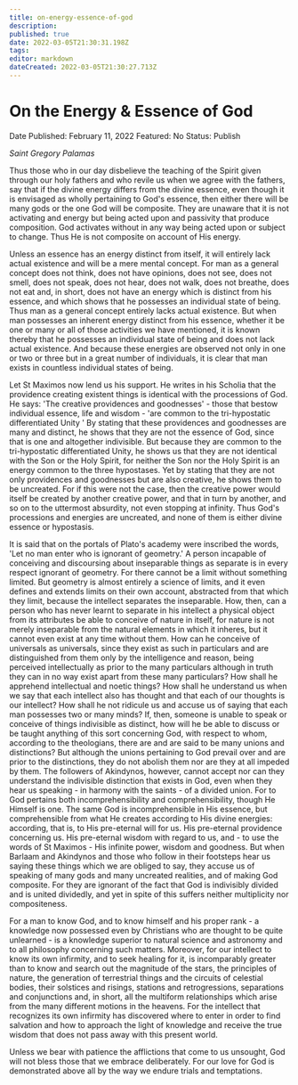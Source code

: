 ```yaml
---
title: on-energy-essence-of-god
description: 
published: true
date: 2022-03-05T21:30:31.198Z
tags: 
editor: markdown
dateCreated: 2022-03-05T21:30:27.713Z
---
```


# On the Energy & Essence of God

Date Published: February 11, 2022
Featured: No
Status: Publish

*Saint Gregory Palamas*

Thus those who in our day disbelieve the teaching of the Spirit given through our holy fathers and who revile us when we agree with the fathers, say that if the divine energy differs from the divine essence, even though it is envisaged as wholly pertaining to God's essence, then either there will be many gods or the one God will be composite. They are unaware that it is not activating and energy but being acted upon and passivity that produce composition. God activates without in any way being acted upon or subject to change. Thus He is not composite on account of His energy.

Unless an essence has an energy distinct from itself, it will entirely lack actual existence and will be a mere mental concept. For man as a general concept does not think, does not have opinions, does not see, does not smell, does not speak, does not hear, does not walk, does not breathe, does not eat and, in short, does not have an energy which is distinct from his essence, and which shows that he possesses an individual state of being. Thus man as a general concept entirely lacks actual existence. But when man possesses an inherent energy distinct from his essence, whether it be one or many or all of those activities we have mentioned, it is known thereby that he possesses an individual state of being and does not lack actual existence. And because these energies are observed not only in one or two or three but in a great number of individuals, it is clear that man exists in countless individual states of being.

Let St Maximos now lend us his support. He writes in his Scholia that the providence creating existent things is identical with the processions of God. He says: 'The creative providences and goodnesses' - those that bestow individual essence, life and wisdom - 'are common to the tri-hypostatic differentiated Unity ' By stating that these providences and goodnesses are many and distinct, he shows that they are not the essence of God, since that is one and altogether indivisible. But because they are common to the tri-hypostatic differentiated Unity, he shows us that they are not identical with the Son or the Holy Spirit, for neither the Son nor the Holy Spirit is an energy common to the three hypostases. Yet by stating that they are not only providences and goodnesses but are also creative, he shows them to be uncreated. For if this were not the case, then the creative power would itself be created by another creative power, and that in turn by another, and so on to the uttermost absurdity, not even stopping at infinity. Thus God's processions and energies are uncreated, and none of them is either divine essence or hypostasis.

It is said that on the portals of Plato's academy were inscribed the words, 'Let no man enter who is ignorant of geometry.' A person incapable of conceiving and discoursing about inseparable things as separate is in every respect ignorant of geometry. For there cannot be a limit without something limited. But geometry is almost entirely a science of limits, and it even defines and extends limits on their own account, abstracted from that which they limit, because the intellect separates the inseparable. How, then, can a person who has never learnt to separate in his intellect a physical object from its attributes be able to conceive of nature in itself, for nature is not merely inseparable from the natural elements in which it inheres, but it cannot even exist at any time without them. How can he conceive of universals as universals, since they exist as such in particulars and are distinguished from them only by the intelligence and reason, being perceived intellectually as prior to the many particulars although in truth they can in no way exist apart from these many particulars? How shall he apprehend intellectual and noetic things? How shall he understand us when we say that each intellect also has thought and that each of our thoughts is our intellect? How shall he not ridicule us and accuse us of saying that each man possesses two or many minds? If, then, someone is unable to speak or conceive of things indivisible as distinct, how will he be able to discuss or be taught anything of this sort concerning God, with respect to whom, according to the theologians, there are and are said to be many unions and distinctions? But although the unions pertaining to God prevail over and are prior to the distinctions, they do not abolish them nor are they at all impeded by them. The followers of Akindynos, however, cannot accept nor can they understand the indivisible distinction that exists in God, even when they hear us speaking - in harmony with the saints - of a divided union. For to God pertains both incomprehensibility and comprehensibility, though He Himself is one. The same God is incomprehensible in His essence, but comprehensible from what He creates according to His divine energies: according, that is, to His pre-eternal will for us. His pre-eternal providence concerning us. His pre-eternal wisdom with regard to us, and - to use the words of St Maximos - His infinite power, wisdom and goodness. But when Barlaam and Akindynos and those who follow in their footsteps hear us saying these things which we are obliged to say, they accuse us of speaking of many gods and many uncreated realities, and of making God composite. For they are ignorant of the fact that God is indivisibly divided and is united dividedly, and yet in spite of this suffers neither multiplicity nor compositeness.

For a man to know God, and to know himself and his proper rank - a knowledge now possessed even by Christians who are thought to be quite unlearned - is a knowledge superior to natural science and astronomy and to all philosophy concerning such matters. Moreover, for our intellect to know its own infirmity, and to seek healing for it, is incomparably greater than to know and search out the magnitude of the stars, the principles of nature, the generation of terrestrial things and the circuits of celestial bodies, their solstices and risings, stations and retrogressions, separations and conjunctions and, in short, all the multiform relationships which arise from the many different motions in the heavens. For the intellect that recognizes its own infirmity has discovered where to enter in order to find salvation and how to approach the light of knowledge and receive the true wisdom that does not pass away with this present world.

Unless we bear with patience the afflictions that come to us unsought, God will not bless those that we embrace deliberately. For our love for God is demonstrated above all by the way we endure trials and temptations.
